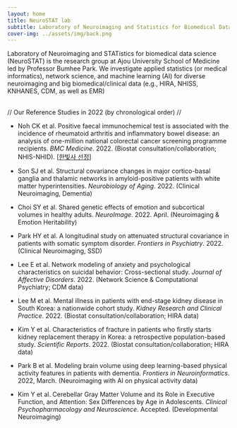 ```yaml
---
layout: home
title: NeuroSTAT lab
subtitle: Laboratory of Neuroimaging and Statistics for Biomedical Data Science
cover-img: ../assets/img/back.png
---
```


Laboratory of Neuroimaging and STATistics for biomedical data science (NeuroSTAT) is the research group at Ajou University School of Medicine led by Professor Bumhee Park. We investigate applied statistics (or medical informatics), network science, and machine learning (AI) for diverse neuroimaging and big biomedical/clinical data (e.g., HIRA, NHISS, KNHANES, CDM, as well as EMR) <br><br>

// Our Reference Studies in 2022 (by chronological order) //
<br>

- Noh CK et al. Positive faecal immunochemical test is associated with the incidence of rheumatoid arthritis and inflammatory bowel disease: an analysis of one-million national colorectal cancer screening programme recipients. _BMC Medicine_. 2022. (Biostat consultation/collaboration; NHIS-NHID). \[[한빛사 선정](https://www.ibric.org/myboard/read.php?Board=hbs_treatise&id=78562&idauthorid=38198&ttype=0)\]

- Son SJ et al. Structural covariance changes in major cortico-basal ganglia and thalamic networks in amyloid-positive patients with white matter hyperintensities. _Neurobiology of Aging_. 2022. (Clinical Neuroimaging, Dementia)

- Choi SY et al. Shared genetic effects of emotion and subcortical volumes in healthy adults. _NeuroImage_. 2022. April. (Neuroimaging & Emotion Heritability)

- Park HY et al. A longitudinal study on attenuated structural covariance in patients with somatic symptom disorder. _Frontiers in Psychiatry_. 2022. (Clinical Neuroimaging, SSD)

- Lee E et al. Network modeling of anxiety and psychological characteristics on suicidal behavior: Cross-sectional study. _Journal of Affective Disorders_. 2022. (Network Science & Computational Psychiatry; CDM data)

- Lee M et al. Mental illness in patients with end-stage kidney disease in South Korea: a nationwide cohort study. _Kidney Research and Clinical Practice_. 2022. (Biostat consultation/collaboration; HIRA data) 

- Kim Y et al. Characteristics of fracture in patients who firstly starts kidney replacement therapy in Korea: a retrospective population-based study. _Scientific Reports_. 2022. (Biostat consultation/collaboration; HIRA data)  

- Park B et al. Modeling brain volume using deep learning-based physical activity features in patients with dementia. _Frontiers in Neuroinformatics_. 2022, March. (Neuroimaging with AI on physical activity data)

- Kim Y et al. Cerebellar Gray Matter Volume and its Role in Executive Function, and Attention: Sex Differences by Age in Adolescents. _Clinical Psychopharmacology and Neuroscience_. Accepted. (Developmental Neuroimaging)
